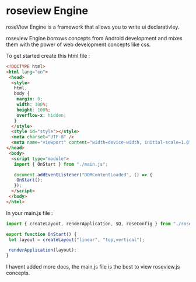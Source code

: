 # roseview Engine

roseView Engine is a framework that allows you to write ui declarativley.

roseview Engine borrows concepts from Android development and mixes them with the power of web development concepts like css.

To get started create this html file :

```html
<!DOCTYPE html>
<html lang="en">
 <head>
  <style>
   html,
   body {
    margin: 0;
    width: 100%;
    height: 100%;
    overflow-x: hidden;
   }
  </style>
  <style id="style"></style>
  <meta charset="UTF-8" />
  <meta name="viewport" content="width=device-width, initial-scale=1.0" />
</head>
 <body>
  <script type="module">
   import { OnStart } from "./main.js";

   document.addEventListener("DOMContentLoaded", () => {
    OnStart();
   });
  </script>
 </body>
</html>

```

In your main.js file :

```javascript
import { createLayout, renderApplication, $Q, roseConfig } from "./roseviewsdk/roseview.core.js";

export function OnStart() {
 let layout = createLayout("linear", "top,vertical");

 renderApplication(layout);
}
```

I havent added more docs, the main.js file is the best to view roseview.js concepts.
